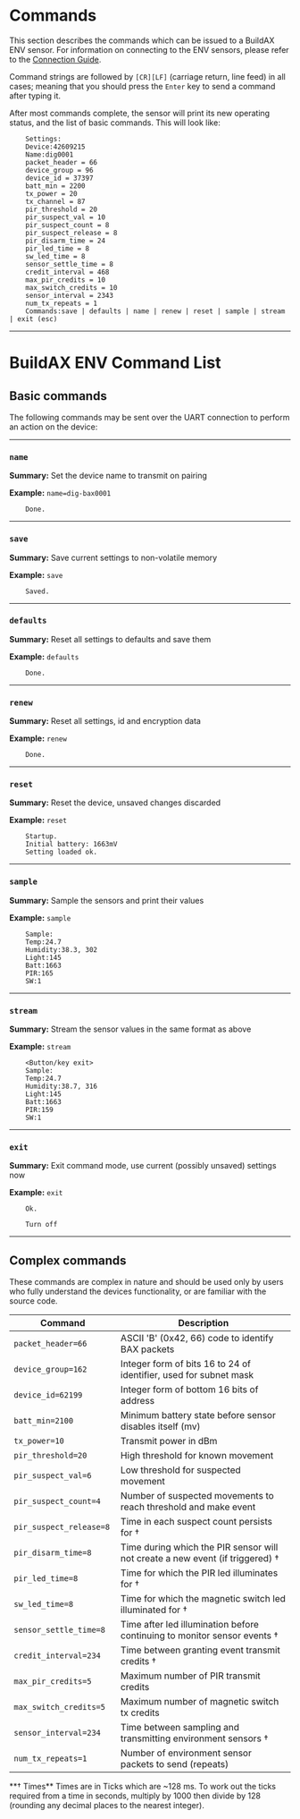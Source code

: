 
 [//]: # (Some of this document is duplicated from Developer guide.txt in BAX2.0 firmware repo)


# Commands

This section describes the commands which can be issued to a BuildAX ENV
sensor. For information on connecting to the ENV sensors, please refer to 
the [Connection Guide](connecting.md#connecting-to-a-buildax-env-sensor).

Command strings are followed by `[CR][LF]` (carriage return, line feed) 
in all cases; meaning that you should press the `Enter` key to send a command 
after typing it. 

After most commands complete, the sensor will print its new operating status,
and the list of basic commands. This will look like:

```
    Settings:
    Device:42609215
    Name:dig0001
    packet_header = 66
    device_group = 96
    device_id = 37397
    batt_min = 2200
    tx_power = 20
    tx_channel = 87
    pir_threshold = 20
    pir_suspect_val = 10
    pir_suspect_count = 8
    pir_suspect_release = 8
    pir_disarm_time = 24
    pir_led_time = 8
    sw_led_time = 8
    sensor_settle_time = 8
    credit_interval = 468
    max_pir_credits = 10
    max_switch_credits = 10
    sensor_interval = 2343
    num_tx_repeats = 1
    Commands:save | defaults | name | renew | reset | sample | stream | exit (esc)
```



---

# BuildAX ENV Command List
## Basic commands

The following commands may be sent over the UART connection to perform an
action on the device:

---
### `name`

**Summary:** Set the device name to transmit on pairing

**Example:** `name=dig-bax0001`

``` 
    Done.
```

---
### `save`

**Summary:** Save current settings to non-volatile memory

**Example:** `save`

```
    Saved.
```

---
### `defaults`

**Summary:** Reset all settings to defaults and save them

**Example:** `defaults`

```
    Done.
```


---
### `renew`

**Summary:** Reset all settings, id and encryption data

**Example:** `renew`

```
    Done.
```


---
### `reset`
**Summary:** Reset the device, unsaved changes discarded

**Example:** `reset`

```
    Startup.
    Initial battery: 1663mV
    Setting loaded ok.
```


---
### `sample`
**Summary:** Sample the sensors and print their values

**Example:** `sample`

```
    Sample:
    Temp:24.7
    Humidity:38.3, 302
    Light:145
    Batt:1663
    PIR:165
    SW:1
```


---
### `stream`
**Summary:** Stream the sensor values in the same format as above

**Example:** `stream`

```
    <Button/key exit>
    Sample:
    Temp:24.7
    Humidity:38.7, 316
    Light:145
    Batt:1663
    PIR:159
    SW:1
```


---
### `exit`
**Summary:** Exit command mode, use current (possibly unsaved) settings now

**Example:** `exit`

```
    Ok.

    Turn off
```


---

## Complex commands

These commands are complex in nature and should be used only by users who 
fully understand the devices functionality, or are familiar with the source code.


 Command                  | Description
 ------------------------ | --------------                                                                      
 `packet_header=66      ` | ASCII 'B' (0x42, 66) code to identify BAX packets                                   
 `device_group=162      ` | Integer form of bits 16 to 24 of identifier, used for subnet mask                   
 `device_id=62199       ` | Integer form of bottom 16 bits of address                                           
 `batt_min=2100         ` | Minimum battery state before sensor disables itself (mv)                            
 `tx_power=10           ` | Transmit power in dBm                                                               
 `pir_threshold=20      ` | High threshold for known movement                                                   
 `pir_suspect_val=6     ` | Low threshold for suspected movement                                                
 `pir_suspect_count=4   ` | Number of suspected movements to reach threshold and make event                     
 `pir_suspect_release=8 ` | Time in each suspect count persists for                                             &dagger;
 `pir_disarm_time=8     ` | Time during which the PIR sensor will not create a new event (if triggered)         &dagger;
 `pir_led_time=8        ` | Time for which the PIR led illuminates for                                          &dagger;
 `sw_led_time=8         ` | Time for which the magnetic switch led illuminated for                              &dagger;
 `sensor_settle_time=8  ` | Time after led illumination before continuing to monitor sensor events              &dagger;
 `credit_interval=234   ` | Time between granting event transmit credits                                        &dagger;
 `max_pir_credits=5     ` | Maximum number of PIR transmit credits                                              
 `max_switch_credits=5  ` | Maximum number of magnetic switch tx credits                                        
 `sensor_interval=234   ` | Time between sampling and transmitting environment sensors                          &dagger;
 `num_tx_repeats=1      ` | Number of environment sensor packets to send (repeats)                              


<span class="alert alert-info"> 
**&dagger; Times** Times are in Ticks which are ~128 ms. To work out the ticks
required from a time in seconds, multiply by 1000 then divide by 128 
(rounding any decimal places to the nearest integer).
</span>



